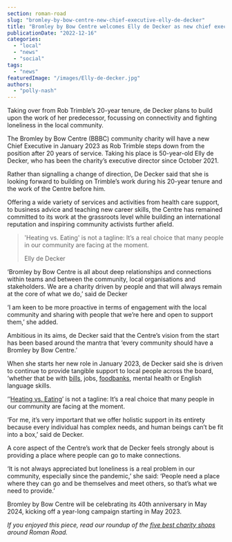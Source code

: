 ```yaml
---
section: roman-road
slug: "bromley-by-bow-centre-new-chief-executive-elly-de-decker"
title: "Bromley by Bow Centre welcomes Elly de Decker as new chief executive"
publicationDate: "2022-12-16"
categories: 
  - "local"
  - "news"
  - "social"
tags: 
  - "news"
featuredImage: "/images/Elly-de-decker.jpg"
authors: 
  - "polly-nash"
---
```


Taking over from Rob Trimble’s 20-year tenure, de Decker plans to build upon the work of her predecessor, focussing on connectivity and fighting loneliness in the local community.

The Bromley by Bow Centre (BBBC) community charity will have a new Chief Executive in January 2023 as Rob Trimble steps down from the position after 20 years of service. Taking his place is 50-year-old Elly de Decker, who has been the charity’s executive director since October 2021. 

Rather than signalling a change of direction, De Decker said that she is looking forward to building on Trimble’s work during his 20-year tenure and the work of the Centre before him. 

Offering a wide variety of services and activities from health care support, to business advice and teaching new career skills, the Centre has remained committed to its work at the grassroots level while building an international reputation and inspiring community activists further afield. 

> 'Heating vs. Eating' is not a tagline: It’s a real choice that many people in our community are facing at the moment.
> 
> Elly de Decker

‘Bromley by Bow Centre is all about deep relationships and connections within teams and between the community, local organisations and stakeholders. We are a charity driven by people and that will always remain at the core of what we do,’ said de Decker 

‘I am keen to be more proactive in terms of engagement with the local community and sharing with people that we’re here and open to support them,’ she added.

Ambitious in its aims, de Decker said that the Centre’s vision from the start has been based around the mantra that ‘every community should have a Bromley by Bow Centre.’

When she starts her new role in January 2023, de Decker said she is driven to continue to provide tangible support to local people across the board, ‘whether that be with [bills](https://romanroadlondon.com/cost-of-living-energy-crisis-tower-hamlets/), jobs, [foodbanks](https://romanroadlondon.com/cost-living-crisis-bow-foodbank-unlimited-visits-pensioners-winter/), mental health or English language skills. 

‘’[Heating vs. Eating](https://romanroadlondon.com/articles/cost-living/)’ is not a tagline: It’s a real choice that many people in our community are facing at the moment.

‘For me, it’s very important that we offer holistic support in its entirety because every individual has complex needs, and human beings can’t be fit into a box,’ said de Decker. 

A core aspect of the Centre’s work that de Decker feels strongly about is providing a place where people can go to make connections. 

‘It is not always appreciated but loneliness is a real problem in our community, especially since the pandemic,’ she said: ‘People need a place where they can go and be themselves and meet others, so that’s what we need to provide.’ 

Bromley by Bow Centre will be celebrating its 40th anniversary in May 2024, kicking off a year-long campaign starting in May 2023. 

_If you enjoyed this piece, read our roundup of the_ [_five best charity shops_](https://romanroadlondon.com/best-charity-shops/) _around Roman Road._  


